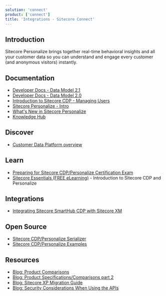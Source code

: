 ```yaml
---
solution: 'connect'
product: ['connect']
title: 'Integrations - Sitecore Connect'
---
```


## Introduction

Sitecore Personalize brings together real-time behavioral insights and all your customer data so you can understand and engage every customer (and anonymous visitors) instantly.

## Documentation

- [Developer Docs - Data Model 2.1](https://doc.sitecore.com/cdp/en/developers/sitecore-customer-data-platform--data-model-2-1/index-en.html)
- [Developer Docs - Data Model 2.0](https://doc.sitecore.com/cdp/en/developers/sitecore-customer-data-platform--data-model-2-0/index-en.html)
- [Introduction to Sitecore CDP - Managing Users](https://doc.sitecore.com/cdp/en/users/sitecore-customer-data-platform/introduction-to-sitecore-cdp.html)
- [Sitecore Personalize - Intro](https://doc.sitecore.com/cdp/en/users/sitecore-personalize/introduction-to-sitecore-personalize.html)
- [What's New in Sitecore Personalize](https://doc.sitecore.com/cdp/en/users/sitecore-personalize/what-s-new-in-sitecore-personalize.html)
- [Knowledge Hub](https://sitecore.cdpknowledgehub.com/docs)

## Discover

- [Customer Data Platform overview](https://www.sitecore.com/products/customer-data-platform)

## Learn

- [Preparing for Sitecore CDP/Personalize Certification Exam](https://community.sitecore.com/community?id=community_blog&sys_id=b64c74421b7b8d50e55241dde54bcb84)
- [Sitecore Essentials (FREE eLearning)](https://learning.sitecore.com/pathway/sitecore-essentials) - Introduction to Sitecore CDP and Personalize

## Integrations

- [Integrating Sitecore SmartHub CDP with Sitecore XM](/learn/integrations/xm-smarthub-cdp)

## Open Source

- [Sitecore CDP/Personalize Serializer](https://github.com/dylanyoung-dev/sitecore-cdp-serializer)
- [Sitecore CDP/Personalize Examples](https://github.com/dylanyoung-dev/cdp-personalize-examples)

## Resources

- [Blog: Product Comparisons](https://community.sitecore.com/community?id=community_blog&sys_id=d8fdc45d1bb6811038a46421b24bcbb7)
- [Blog: Product Specifications/Comparisons part 2](https://community.sitecore.com/community?id=community_blog&sys_id=f0862b751bf6491038a46421b24bcb65)
- [Blog: Sitecore XP Migration Guide](https://community.sitecore.com/community?id=community_blog&sys_id=f1cc98af1b541590e55241dde54bcb0d)
- [Blog: Security Considerations When Using the APIs](https://community.sitecore.com/community?id=community_blog&sys_id=6d9601561b12d9d0b8954371b24bcb9b)

